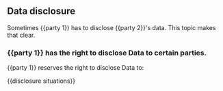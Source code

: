 ## Data disclosure

Sometimes {{party 1}} has to disclose {{party 2}}'s data. This topic makes that clear.

### {{party 1}} has the right to disclose Data to certain parties.

{{party 1}} reserves the right to disclose Data to:

{{disclosure situations}}
